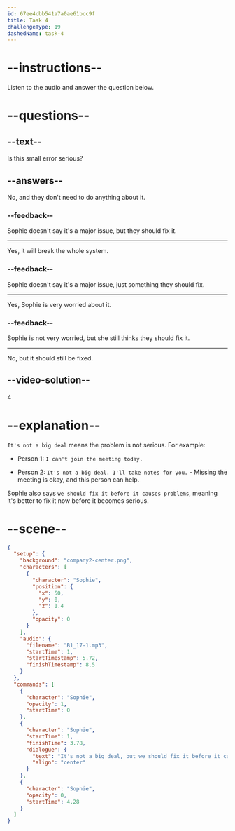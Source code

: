 ```yaml
---
id: 67ee4cbb541a7a0ae61bcc9f
title: Task 4
challengeType: 19
dashedName: task-4
---
```


<!-- (audio) Sophie: It's not a big deal, but we should fix it before it causes problems. -->

# --instructions--

Listen to the audio and answer the question below.

# --questions--

## --text--

Is this small error serious?

## --answers--

No, and they don't need to do anything about it.

### --feedback--

Sophie doesn't say it's a major issue, but they should fix it.

---

Yes, it will break the whole system.

### --feedback--

Sophie doesn't say it's a major issue, just something they should fix.

---

Yes, Sophie is very worried about it.

### --feedback--

Sophie is not very worried, but she still thinks they should fix it.

---

No, but it should still be fixed.

## --video-solution--

4

# --explanation--

`It's not a big deal` means the problem is not serious. For example:

- Person 1: `I can't join the meeting today.`

- Person 2: `It's not a big deal. I'll take notes for you.` - Missing the meeting is okay, and this person can help.

Sophie also says `we should fix it before it causes problems`, meaning it's better to fix it now before it becomes serious.

# --scene--

```json
{
  "setup": {
    "background": "company2-center.png",
    "characters": [
      {
        "character": "Sophie",
        "position": {
          "x": 50,
          "y": 0,
          "z": 1.4
        },
        "opacity": 0
      }
    ],
    "audio": {
      "filename": "B1_17-1.mp3",
      "startTime": 1,
      "startTimestamp": 5.72,
      "finishTimestamp": 8.5
    }
  },
  "commands": [
    {
      "character": "Sophie",
      "opacity": 1,
      "startTime": 0
    },
    {
      "character": "Sophie",
      "startTime": 1,
      "finishTime": 3.78,
      "dialogue": {
        "text": "It's not a big deal, but we should fix it before it causes problems.",
        "align": "center"
      }
    },
    {
      "character": "Sophie",
      "opacity": 0,
      "startTime": 4.28
    }
  ]
}
```
